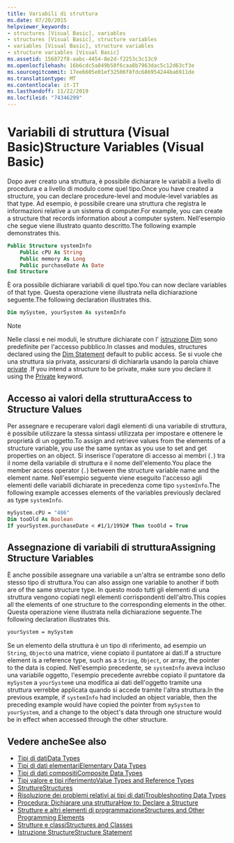 ```yaml
---
title: Variabili di struttura
ms.date: 07/20/2015
helpviewer_keywords:
- structures [Visual Basic], variables
- structures [Visual Basic], structure variables
- variables [Visual Basic], structure variables
- structure variables [Visual Basic]
ms.assetid: 156872f8-aabc-4454-8e2d-f2253c3c13c9
ms.openlocfilehash: 16b6cdc5a849b50f6caa8b7963dac5c12d63cf3e
ms.sourcegitcommit: 17ee6605e01ef32506f8fdc686954244ba6911de
ms.translationtype: MT
ms.contentlocale: it-IT
ms.lasthandoff: 11/22/2019
ms.locfileid: "74346299"
---
```

# <a name="structure-variables-visual-basic"></a><span data-ttu-id="4de7d-102">Variabili di struttura (Visual Basic)</span><span class="sxs-lookup"><span data-stu-id="4de7d-102">Structure Variables (Visual Basic)</span></span>

<span data-ttu-id="4de7d-103">Dopo aver creato una struttura, è possibile dichiarare le variabili a livello di procedura e a livello di modulo come quel tipo.</span><span class="sxs-lookup"><span data-stu-id="4de7d-103">Once you have created a structure, you can declare procedure-level and module-level variables as that type.</span></span> <span data-ttu-id="4de7d-104">Ad esempio, è possibile creare una struttura che registra le informazioni relative a un sistema di computer.</span><span class="sxs-lookup"><span data-stu-id="4de7d-104">For example, you can create a structure that records information about a computer system.</span></span> <span data-ttu-id="4de7d-105">Nell'esempio che segue viene illustrato quanto descritto.</span><span class="sxs-lookup"><span data-stu-id="4de7d-105">The following example demonstrates this.</span></span>

```vb
Public Structure systemInfo
    Public cPU As String
    Public memory As Long
    Public purchaseDate As Date
End Structure
```

<span data-ttu-id="4de7d-106">È ora possibile dichiarare variabili di quel tipo.</span><span class="sxs-lookup"><span data-stu-id="4de7d-106">You can now declare variables of that type.</span></span> <span data-ttu-id="4de7d-107">Questa operazione viene illustrata nella dichiarazione seguente.</span><span class="sxs-lookup"><span data-stu-id="4de7d-107">The following declaration illustrates this.</span></span>

```vb
Dim mySystem, yourSystem As systemInfo
```

> [!NOTE]
> <span data-ttu-id="4de7d-108">Nelle classi e nei moduli, le strutture dichiarate con l' [istruzione Dim](../../../../visual-basic/language-reference/statements/dim-statement.md) sono predefinite per l'accesso pubblico.</span><span class="sxs-lookup"><span data-stu-id="4de7d-108">In classes and modules, structures declared using the [Dim Statement](../../../../visual-basic/language-reference/statements/dim-statement.md) default to public access.</span></span> <span data-ttu-id="4de7d-109">Se si vuole che una struttura sia privata, assicurarsi di dichiararla usando la parola chiave [private](../../../../visual-basic/language-reference/modifiers/private.md) .</span><span class="sxs-lookup"><span data-stu-id="4de7d-109">If you intend a structure to be private, make sure you declare it using the [Private](../../../../visual-basic/language-reference/modifiers/private.md) keyword.</span></span>

## <a name="access-to-structure-values"></a><span data-ttu-id="4de7d-110">Accesso ai valori della struttura</span><span class="sxs-lookup"><span data-stu-id="4de7d-110">Access to Structure Values</span></span>

<span data-ttu-id="4de7d-111">Per assegnare e recuperare valori dagli elementi di una variabile di struttura, è possibile utilizzare la stessa sintassi utilizzata per impostare e ottenere le proprietà di un oggetto.</span><span class="sxs-lookup"><span data-stu-id="4de7d-111">To assign and retrieve values from the elements of a structure variable, you use the same syntax as you use to set and get properties on an object.</span></span> <span data-ttu-id="4de7d-112">Si inserisce l'operatore di accesso ai membri (`.`) tra il nome della variabile di struttura e il nome dell'elemento.</span><span class="sxs-lookup"><span data-stu-id="4de7d-112">You place the member access operator (`.`) between the structure variable name and the element name.</span></span> <span data-ttu-id="4de7d-113">Nell'esempio seguente viene eseguito l'accesso agli elementi delle variabili dichiarate in precedenza come tipo `systemInfo`.</span><span class="sxs-lookup"><span data-stu-id="4de7d-113">The following example accesses elements of the variables previously declared as type `systemInfo`.</span></span>

```vb
mySystem.cPU = "486"
Dim tooOld As Boolean
If yourSystem.purchaseDate < #1/1/1992# Then tooOld = True
```

## <a name="assigning-structure-variables"></a><span data-ttu-id="4de7d-114">Assegnazione di variabili di struttura</span><span class="sxs-lookup"><span data-stu-id="4de7d-114">Assigning Structure Variables</span></span>

<span data-ttu-id="4de7d-115">È anche possibile assegnare una variabile a un'altra se entrambe sono dello stesso tipo di struttura.</span><span class="sxs-lookup"><span data-stu-id="4de7d-115">You can also assign one variable to another if both are of the same structure type.</span></span> <span data-ttu-id="4de7d-116">In questo modo tutti gli elementi di una struttura vengono copiati negli elementi corrispondenti dell'altro.</span><span class="sxs-lookup"><span data-stu-id="4de7d-116">This copies all the elements of one structure to the corresponding elements in the other.</span></span> <span data-ttu-id="4de7d-117">Questa operazione viene illustrata nella dichiarazione seguente.</span><span class="sxs-lookup"><span data-stu-id="4de7d-117">The following declaration illustrates this.</span></span>

```vb
yourSystem = mySystem
```

<span data-ttu-id="4de7d-118">Se un elemento della struttura è un tipo di riferimento, ad esempio un `String`, `Object`o una matrice, viene copiato il puntatore ai dati.</span><span class="sxs-lookup"><span data-stu-id="4de7d-118">If a structure element is a reference type, such as a `String`, `Object`, or array, the pointer to the data is copied.</span></span> <span data-ttu-id="4de7d-119">Nell'esempio precedente, se `systemInfo` aveva incluso una variabile oggetto, l'esempio precedente avrebbe copiato il puntatore da `mySystem` a `yourSystem`e una modifica ai dati dell'oggetto tramite una struttura verrebbe applicata quando si accede tramite l'altra struttura.</span><span class="sxs-lookup"><span data-stu-id="4de7d-119">In the previous example, if `systemInfo` had included an object variable, then the preceding example would have copied the pointer from `mySystem` to `yourSystem`, and a change to the object's data through one structure would be in effect when accessed through the other structure.</span></span>

## <a name="see-also"></a><span data-ttu-id="4de7d-120">Vedere anche</span><span class="sxs-lookup"><span data-stu-id="4de7d-120">See also</span></span>

- [<span data-ttu-id="4de7d-121">Tipi di dati</span><span class="sxs-lookup"><span data-stu-id="4de7d-121">Data Types</span></span>](../../../../visual-basic/programming-guide/language-features/data-types/index.md)
- [<span data-ttu-id="4de7d-122">Tipi di dati elementari</span><span class="sxs-lookup"><span data-stu-id="4de7d-122">Elementary Data Types</span></span>](../../../../visual-basic/programming-guide/language-features/data-types/elementary-data-types.md)
- [<span data-ttu-id="4de7d-123">Tipi di dati compositi</span><span class="sxs-lookup"><span data-stu-id="4de7d-123">Composite Data Types</span></span>](../../../../visual-basic/programming-guide/language-features/data-types/composite-data-types.md)
- [<span data-ttu-id="4de7d-124">Tipi valore e tipi riferimento</span><span class="sxs-lookup"><span data-stu-id="4de7d-124">Value Types and Reference Types</span></span>](../../../../visual-basic/programming-guide/language-features/data-types/value-types-and-reference-types.md)
- [<span data-ttu-id="4de7d-125">Strutture</span><span class="sxs-lookup"><span data-stu-id="4de7d-125">Structures</span></span>](../../../../visual-basic/programming-guide/language-features/data-types/structures.md)
- [<span data-ttu-id="4de7d-126">Risoluzione dei problemi relativi ai tipi di dati</span><span class="sxs-lookup"><span data-stu-id="4de7d-126">Troubleshooting Data Types</span></span>](../../../../visual-basic/programming-guide/language-features/data-types/troubleshooting-data-types.md)
- [<span data-ttu-id="4de7d-127">Procedura: Dichiarare una struttura</span><span class="sxs-lookup"><span data-stu-id="4de7d-127">How to: Declare a Structure</span></span>](../../../../visual-basic/programming-guide/language-features/data-types/how-to-declare-a-structure.md)
- [<span data-ttu-id="4de7d-128">Strutture e altri elementi di programmazione</span><span class="sxs-lookup"><span data-stu-id="4de7d-128">Structures and Other Programming Elements</span></span>](../../../../visual-basic/programming-guide/language-features/data-types/structures-and-other-programming-elements.md)
- [<span data-ttu-id="4de7d-129">Strutture e classi</span><span class="sxs-lookup"><span data-stu-id="4de7d-129">Structures and Classes</span></span>](../../../../visual-basic/programming-guide/language-features/data-types/structures-and-classes.md)
- [<span data-ttu-id="4de7d-130">Istruzione Structure</span><span class="sxs-lookup"><span data-stu-id="4de7d-130">Structure Statement</span></span>](../../../../visual-basic/language-reference/statements/structure-statement.md)

